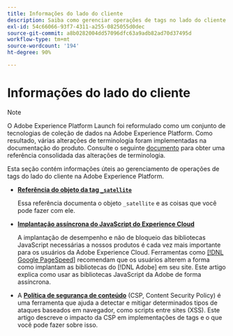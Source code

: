 ```yaml
---
title: Informações do lado do cliente
description: Saiba como gerenciar operações de tags no lado do cliente da Web ou do aplicativo móvel.
exl-id: 54c66066-93f7-4311-a255-0825055d0dec
source-git-commit: a8b0282004dd57096dfc63a9adb82ad70d37495d
workflow-type: tm+mt
source-wordcount: '194'
ht-degree: 90%

---
```


# Informações do lado do cliente

>[!NOTE]
>
>O Adobe Experience Platform Launch foi reformulado como um conjunto de tecnologias de coleção de dados na Adobe Experience Platform. Como resultado, várias alterações de terminologia foram implementadas na documentação do produto. Consulte o seguinte [documento](../../term-updates.md) para obter uma referência consolidada das alterações de terminologia.

Esta seção contém informações úteis ao gerenciamento de operações de tags do lado do cliente na Adobe Experience Platform.

* [**Referência do objeto da tag `_satellite`**](satellite-object.md)

  Essa referência documenta o objeto `_satellite` e as coisas que você pode fazer com ele.

* [**Implantação assíncrona do JavaScript do Experience Cloud**](asynchronous-deployment.md)

  A implantação de desempenho e não de bloqueio das bibliotecas JavaScript necessárias a nossos produtos é cada vez mais importante para os usuários da Adobe Experience Cloud. Ferramentas como [[!DNL Google PageSpeed]](https://developers.google.com/speed/pagespeed/insights/) recomendam que os usuários alterem a forma como implantam as bibliotecas do [!DNL Adobe] em seu site. Este artigo explica como usar as bibliotecas JavaScript da Adobe de forma assíncrona.

* A [**Política de segurança de conteúdo**](content-security-policy.md) (CSP, Content Security Policy) é uma ferramenta que ajuda a detectar e mitigar determinados tipos de ataques baseados em navegador, como scripts entre sites (XSS). Este artigo descreve o impacto da CSP em implementações de tags e o que você pode fazer sobre isso.
